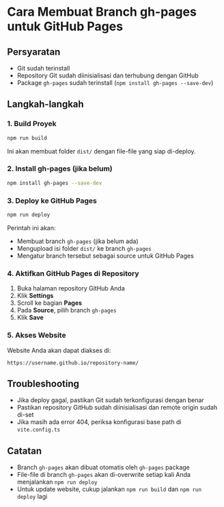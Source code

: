 # Cara Membuat Branch gh-pages untuk GitHub Pages

## Persyaratan
- Git sudah terinstall
- Repository Git sudah diinisialisasi dan terhubung dengan GitHub
- Package `gh-pages` sudah terinstall (`npm install gh-pages --save-dev`)

## Langkah-langkah

### 1. Build Proyek
```bash
npm run build
```
Ini akan membuat folder `dist/` dengan file-file yang siap di-deploy.

### 2. Install gh-pages (jika belum)
```bash
npm install gh-pages --save-dev
```

### 3. Deploy ke GitHub Pages
```bash
npm run deploy
```
Perintah ini akan:
- Membuat branch `gh-pages` (jika belum ada)
- Mengupload isi folder `dist/` ke branch `gh-pages`
- Mengatur branch tersebut sebagai source untuk GitHub Pages

### 4. Aktifkan GitHub Pages di Repository
1. Buka halaman repository GitHub Anda
2. Klik **Settings**
3. Scroll ke bagian **Pages**
4. Pada **Source**, pilih branch `gh-pages`
5. Klik **Save**

### 5. Akses Website
Website Anda akan dapat diakses di:
```
https://username.github.io/repository-name/
```

## Troubleshooting
- Jika deploy gagal, pastikan Git sudah terkonfigurasi dengan benar
- Pastikan repository GitHub sudah diinisialisasi dan remote origin sudah di-set
- Jika masih ada error 404, periksa konfigurasi base path di `vite.config.ts`

## Catatan
- Branch `gh-pages` akan dibuat otomatis oleh `gh-pages` package
- File-file di branch `gh-pages` akan di-overwrite setiap kali Anda menjalankan `npm run deploy`
- Untuk update website, cukup jalankan `npm run build` dan `npm run deploy` lagi
